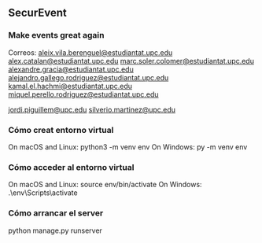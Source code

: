 ## SecurEvent
### Make events great again
Correos:
aleix.vila.berenguel@estudiantat.upc.edu
alex.catalan@estudiantat.upc.edu
marc.soler.colomer@estudiantat.upc.edu
alexandre.gracia@estudiantat.upc.edu
alejandro.gallego.rodriguez@estudiantat.upc.edu
kamal.el.hachmi@estudiantat.upc.edu
miquel.perello.rodriguez@estudiantat.upc.edu

jordi.piguillem@upc.edu
silverio.martinez@upc.edu
### Cómo creat entorno virtual
On macOS and Linux:
python3 -m venv env
On Windows:
py -m venv env
### Cómo acceder al entorno virtual
On macOS and Linux:
source env/bin/activate
On Windows:
.\env\Scripts\activate
### Cómo arrancar el server
python manage.py runserver
